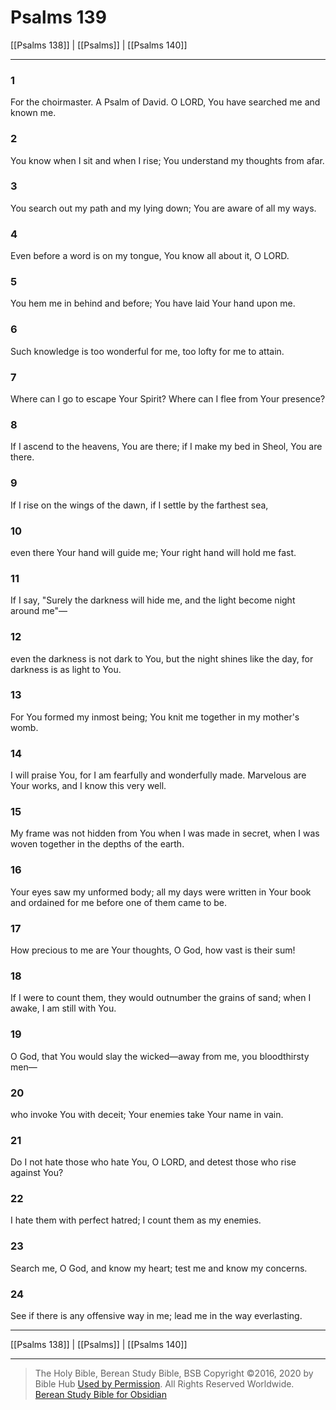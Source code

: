 # Psalms 139

[[Psalms 138]] | [[Psalms]] | [[Psalms 140]]

---

### 1
For the choirmaster. A Psalm of David. O LORD, You have searched me and known me.

### 2
You know when I sit and when I rise; You understand my thoughts from afar.

### 3
You search out my path and my lying down; You are aware of all my ways.

### 4
Even before a word is on my tongue, You know all about it, O LORD.

### 5
You hem me in behind and before; You have laid Your hand upon me.

### 6
Such knowledge is too wonderful for me, too lofty for me to attain.

### 7
Where can I go to escape Your Spirit? Where can I flee from Your presence?

### 8
If I ascend to the heavens, You are there; if I make my bed in Sheol, You are there.

### 9
If I rise on the wings of the dawn, if I settle by the farthest sea,

### 10
even there Your hand will guide me; Your right hand will hold me fast.

### 11
If I say, "Surely the darkness will hide me, and the light become night around me"—

### 12
even the darkness is not dark to You, but the night shines like the day, for darkness is as light to You.

### 13
For You formed my inmost being; You knit me together in my mother's womb.

### 14
I will praise You, for I am fearfully and wonderfully made. Marvelous are Your works, and I know this very well.

### 15
My frame was not hidden from You when I was made in secret, when I was woven together in the depths of the earth.

### 16
Your eyes saw my unformed body; all my days were written in Your book and ordained for me before one of them came to be.

### 17
How precious to me are Your thoughts, O God, how vast is their sum!

### 18
If I were to count them, they would outnumber the grains of sand; when I awake, I am still with You.

### 19
O God, that You would slay the wicked—away from me, you bloodthirsty men—

### 20
who invoke You with deceit; Your enemies take Your name in vain.

### 21
Do I not hate those who hate You, O LORD, and detest those who rise against You?

### 22
I hate them with perfect hatred; I count them as my enemies.

### 23
Search me, O God, and know my heart; test me and know my concerns.

### 24
See if there is any offensive way in me; lead me in the way everlasting.

---

[[Psalms 138]] | [[Psalms]] | [[Psalms 140]]

---

> The Holy Bible, Berean Study Bible, BSB
> Copyright &copy;2016, 2020 by Bible Hub
> [Used by Permission](https://berean.bible/terms.htm). All Rights Reserved Worldwide.
> [Berean Study Bible for Obsidian](https://github.com/gapmiss/berean-study-bible-for-obsidian)

